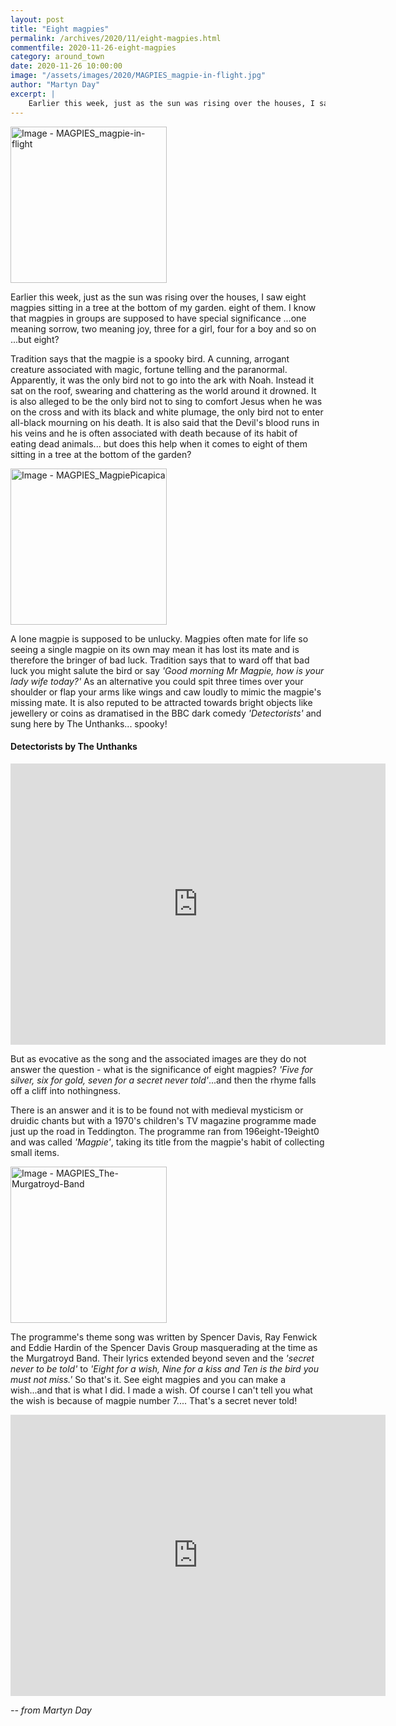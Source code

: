 ```yaml
---
layout: post
title: "Eight magpies"
permalink: /archives/2020/11/eight-magpies.html
commentfile: 2020-11-26-eight-magpies
category: around_town
date: 2020-11-26 10:00:00
image: "/assets/images/2020/MAGPIES_magpie-in-flight.jpg"
author: "Martyn Day"
excerpt: |
    Earlier this week, just as the sun was rising over the houses, I saw eight magpies sitting in a tree at the bottom of my garden. Eight of them. I know that magpies in groups are supposed to have special significance ...one meaning sorrow, two meaning joy, three for a girl, four for a boy and so on ...but eight?
---
```

<a href="/assets/images/2020/MAGPIES_magpie-in-flight.jpg" title="Click for a larger image"><img src="/assets/images/2020/MAGPIES_magpie-in-flight-thumb.jpg" width="250" alt="Image - MAGPIES_magpie-in-flight"  class="photo right"/></a>

Earlier this week, just as the sun was rising over the houses, I saw eight magpies sitting in a tree at the bottom of my garden. eight of them. I know that magpies in groups are supposed to have special significance ...one meaning sorrow, two meaning joy, three for a girl, four for a boy and so on ...but eight?

Tradition says that the magpie is a spooky bird. A cunning, arrogant creature associated with magic, fortune telling and the paranormal. Apparently, it was the only bird not to go into the ark with Noah. Instead it sat on the roof, swearing and chattering as the world around it drowned. It is also alleged to be the only bird not to sing to comfort Jesus when he was on the cross and with its black and white plumage, the only bird not to enter all-black mourning on his death. It is also said that the Devil's blood runs in his veins and he is often associated with death because of its habit of eating dead animals... but does this help when it comes to eight of them sitting in a tree at the bottom of the garden?

<a href="/assets/images/2020/MAGPIES_MagpiePicapica.jpg" title="Click for a larger image"><img src="/assets/images/2020/MAGPIES_MagpiePicapica-thumb.jpg" width="250" alt="Image - MAGPIES_MagpiePicapica"  class="photo right"/></a>

A lone magpie is supposed to be unlucky. Magpies often mate for life so seeing a single magpie on its own may mean it has lost its mate and is therefore the bringer of bad luck. Tradition says that to ward off that bad luck you might salute the bird or say  *'Good morning Mr Magpie, how is your lady wife today?'* As an alternative you could spit three times over your shoulder or flap your arms like wings and caw loudly to mimic the magpie's missing mate. It is also reputed to be attracted towards bright objects like jewellery or coins as dramatised in the BBC dark comedy *'Detectorists'* and sung here by The Unthanks... spooky!

<div class="box" markdown="1">

#### Detectorists by The Unthanks

<iframe width="600" height="450" src="https://www.youtube-nocookie.com/embed/C6gSYHJhuCw?rel=0" frameborder="0" allowfullscreen></iframe>

</div>

But as evocative as the song and the associated images are they do not answer the question - what is the significance of eight magpies? *'Five for silver, six for gold, seven for a secret never told'*...and then the rhyme falls off a cliff into nothingness.

There is an answer and it is to be found not with medieval mysticism or druidic chants but with a 1970's children's TV magazine programme made just up the road in Teddington. The programme ran from 196eight-19eight0 and was called *'Magpie'*, taking its title from the magpie's habit of collecting small items.

<a href="/assets/images/2020/MAGPIES_The-Murgatroyd-Band.jpg" title="Click for a larger image"><img src="/assets/images/2020/MAGPIES_The-Murgatroyd-Band-thumb.jpg" width="250" alt="Image - MAGPIES_The-Murgatroyd-Band"  class="photo right"/></a>

The programme's theme song was written by Spencer Davis, Ray Fenwick and Eddie Hardin of the Spencer Davis Group masquerading at the time as the Murgatroyd Band. Their lyrics extended beyond seven and the *'secret never to be told'* to *'Eight for a wish, Nine for a kiss and Ten is the bird you must not miss.'*  So that's it. See eight magpies and you can make a wish...and that is what I did. I made a wish. Of course I can't tell you what the wish is because of magpie number 7.... That's a secret never told!

<iframe width="600" height="450" src="https://www.youtube-nocookie.com/embed/5vzJwi7Ws8s?rel=0" frameborder="0" allowfullscreen></iframe>


<cite>-- from Martyn Day</cite>
